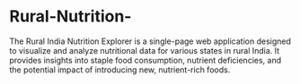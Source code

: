 # Rural-Nutrition-
The Rural India Nutrition Explorer is a single-page web application designed to visualize and analyze nutritional data for various states in rural India. It provides insights into staple food consumption, nutrient deficiencies, and the potential impact of introducing new, nutrient-rich foods.
